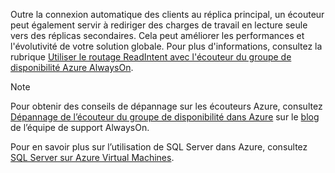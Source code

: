 Outre la connexion automatique des clients au réplica principal, un écouteur peut également servir à rediriger des charges de travail en lecture seule vers des réplicas secondaires. Cela peut améliorer les performances et l'évolutivité de votre solution globale. Pour plus d'informations, consultez la rubrique [Utiliser le routage ReadIntent avec l'écouteur du groupe de disponibilité Azure AlwaysOn](http://go.microsoft.com/fwlink/?LinkId=522515).

> [!NOTE]
> Pour obtenir des conseils de dépannage sur les écouteurs Azure, consultez [Dépannage de l’écouteur du groupe de disponibilité dans Azure](http://blogs.msdn.com/b/alwaysonpro/archive/2016/02/01/troubleshooting-availability-group-listener-in-azure.aspx) sur le [blog](http://blogs.msdn.com/b/alwaysonpro/) de l’équipe de support AlwaysOn.
> 
> 

Pour en savoir plus sur l’utilisation de SQL Server dans Azure, consultez [SQL Server sur Azure Virtual Machines](../articles/virtual-machines/virtual-machines-windows-sql-server-iaas-overview.md?toc=%2fazure%2fvirtual-machines%2fwindows%2ftoc.json).



<!--HONumber=Nov16_HO3-->


